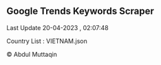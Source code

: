 

## Google Trends Keywords Scraper 
 
Last Update 20-04-2023 , 02:07:48

Country List :
VIETNAM.json



© Abdul Muttaqin 
